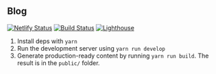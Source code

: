 ## Blog

[![Netlify Status](https://api.netlify.com/api/v1/badges/2d3f146f-3ca0-4651-afa1-4fe16612de76/deploy-status)](https://app.netlify.com/sites/browniebroke/deploys)
[![Build Status](https://travis-ci.com/browniebroke/browniebroke.com.svg?branch=master)](https://travis-ci.com/browniebroke/browniebroke.com)
<a href="https://github.com/browniebroke/browniebroke.com/actions">
  <img src="https://github.com/browniebroke/browniebroke.com/workflows/Lighthouse/badge.svg" alt="Lighthouse"/>
</a>

1. Install deps with `yarn`
2. Run the development server using `yarn run develop`
3. Generate production-ready content by running `yarn run build`. The result is in the `public/` folder.
